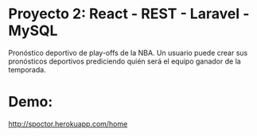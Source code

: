 # Proyecto 2: React - REST - Laravel - MySQL

Pronóstico deportivo de play-offs de la NBA. Un usuario puede crear sus pronósticos deportivos prediciendo quién será el equipo ganador de la temporada. 

# Demo:

http://spoctor.herokuapp.com/home
